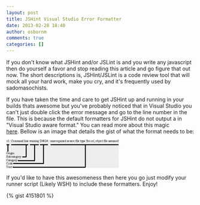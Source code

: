 ```yaml
---
layout: post
title: JSHint Visual Studio Error Formatter
date: 2013-02-28 18:40
author: osbornm
comments: true
categories: []
---
```

If you don't know what JSHint and/or JSLint is and you write any javascript then do yourself a favor and stop reading this article and go figure that out now. The short descriptions is, JSHint/JSLint is a code review tool that will mock all your hard work, make you cry, and it's frequently used by sadomasochists.

If you have taken the time and care to get JSHint up and running in your builds thats awesome but you've probably noticed that in Visual Studio you can't just double click the error message and go to the line number in the file. This is because the default formatters for JSHint do not output a in "Visual Studio aware format." You can read more about this magic [here](http://blogs.msdn.com/b/msbuild/archive/2006/11/03/msbuild-visual-studio-aware-error-messages-and-message-formats.aspx). Bellow is an image that details the gist of what the format needs to be:

![Error Message Explination](/assets/JSHintErrorMessage.png)


If you'd like to have this awesomeness then here you go just modify your runner script (Likely WSH) to include these formatters. Enjoy!

{% gist 4151801 %}
